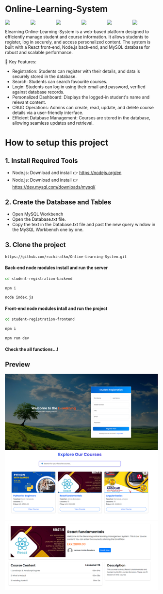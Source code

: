 # Online-Learning-System
<div style="display:flex;">
  <img src="https://raw.githubusercontent.com/ruchiralkm/skill-icons/59059d9d1a2c092696dc66e00931cc1181a4ce1f/icons/Vite-Dark.svg" style="width:100px; height:auto">
  <img src="https://raw.githubusercontent.com/ruchiralkm/skill-icons/59059d9d1a2c092696dc66e00931cc1181a4ce1f/icons/React-Light.svg" style="width:100px; height:auto">
  <img src="https://raw.githubusercontent.com/ruchiralkm/skill-icons/59059d9d1a2c092696dc66e00931cc1181a4ce1f/icons/Bootstrap.svg" style="width:100px; height:auto">
  <img src="https://raw.githubusercontent.com/ruchiralkm/skill-icons/59059d9d1a2c092696dc66e00931cc1181a4ce1f/icons/NodeJS-Dark.svg" style="width:100px; height:auto">
  <img src="https://raw.githubusercontent.com/ruchiralkm/skill-icons/59059d9d1a2c092696dc66e00931cc1181a4ce1f/icons/ExpressJS-Light.svg" style="width:100px; height:auto">
  <img src="https://raw.githubusercontent.com/ruchiralkm/skill-icons/59059d9d1a2c092696dc66e00931cc1181a4ce1f/icons/MySQL-Dark.svg" style="width:100px; height:auto">
</div>

Elearning Online-Learning-System is a web-based platform designed to efficiently manage student and course information. It allows students to register, log in securely, and access personalized content. The system is built with a React front-end, Node.js back-end, and MySQL database for robust and scalable performance.


🔑 Key Features:
 - Registration: Students can register with their details, and data is securely stored in the database.
 - Search: Students can search favourite courses.
 - Login: Students can log in using their email and password, verified against database records.
 - Personalized Dashboard: Displays the logged-in student's name and relevant content.
 - CRUD Operations: Admins can create, read, update, and delete course details via a user-friendly interface.
 - Efficient Database Management: Courses are stored in the database, allowing seamless updates and retrieval.


# How to setup this project
<h2>1. Install Required Tools</h2>

 - Node.js: Download and install 👉 https://nodejs.org/en
 - Node.js: Download and install 👉 https://dev.mysql.com/downloads/mysql/

 <h2>2. Create the Database and Tables</h2> 
 
 - Open MySQL Workbench
 - Open the Database.txt file.
 - Copy the text in the Database.txt file and past the new query window in the MySQL Workbench one by one.

 <h2>3. Clone the project</h2>

 ```bash
https://github.com/ruchiralkm/Online-Learning-System.git
```

<h4>Back-end node modules install and run the server</h4>

 ```bash
cd student-registration-backend
```

 ```bash
npm i
```

 ```bash
node index.js
```

<h4>Front-end node modules intall and run the project</h4>

 ```bash
cd student-registration-frontend
```

 ```bash
npm i
```

 ```bash
npm run dev
```

<h4>Check the all functions...!</h4>

<h2>Preview</h2>

<img src="https://github.com/ruchiralkm/Online-Learning-System/blob/main/preview/LogReg.png?raw=true"> <br/>
<img src="https://github.com/ruchiralkm/Online-Learning-System/blob/main/preview/Courses%20details.png?raw=true"> <br/>
<img src="https://github.com/ruchiralkm/Online-Learning-System/blob/main/preview/ViewCourse.png?raw=true"> <br/>
